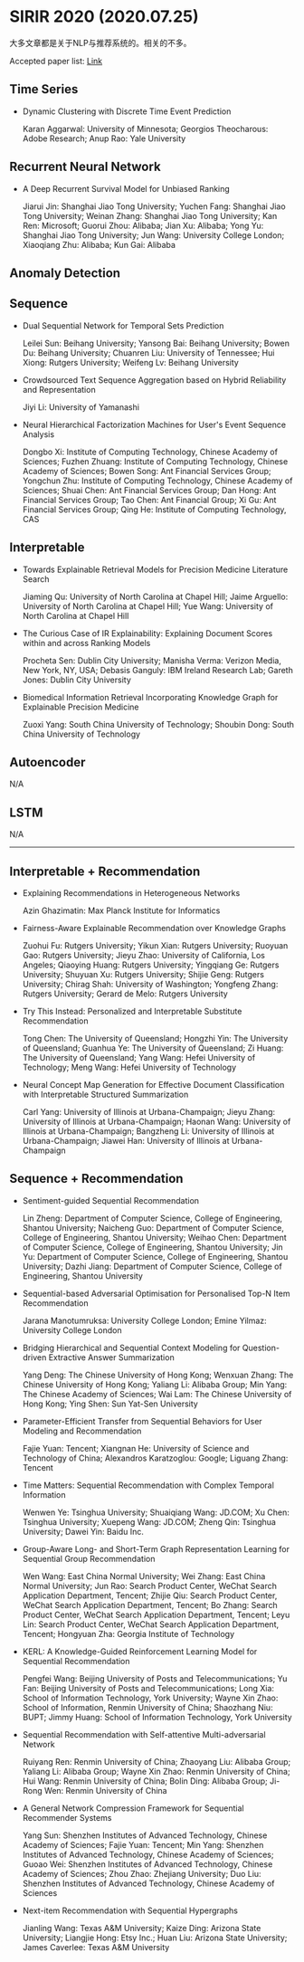 # SIRIR 2020 (2020.07.25)

大多文章都是关于NLP与推荐系统的。相关的不多。

Accepted paper list: [Link](https://sigir.org/sigir2020/accepted-papers/)

## Time Series

+ Dynamic Clustering with Discrete Time Event Prediction

  Karan Aggarwal: University of Minnesota; Georgios Theocharous: Adobe Research; Anup Rao: Yale University

## Recurrent Neural Network

+ A Deep Recurrent Survival Model for Unbiased Ranking

  Jiarui Jin: Shanghai Jiao Tong University; Yuchen Fang: Shanghai Jiao Tong University; Weinan Zhang: Shanghai Jiao Tong University; Kan Ren: Microsoft; Guorui Zhou: Alibaba; Jian Xu: Alibaba; Yong Yu: Shanghai Jiao Tong University; Jun Wang: University College London; Xiaoqiang Zhu: Alibaba; Kun Gai: Alibaba

## Anomaly Detection

## Sequence

+ Dual Sequential Network for Temporal Sets Prediction

  Leilei Sun: Beihang University; Yansong Bai: Beihang University; Bowen Du: Beihang University; Chuanren Liu: University of Tennessee; Hui Xiong: Rutgers University; Weifeng Lv: Beihang University

+ Crowdsourced Text Sequence Aggregation based on Hybrid Reliability and Representation

  Jiyi Li: University of Yamanashi

+ Neural Hierarchical Factorization Machines for User's Event Sequence Analysis

  Dongbo Xi: Institute of Computing Technology, Chinese Academy of Sciences; Fuzhen Zhuang: Institute of Computing Technology, Chinese Academy of Sciences; Bowen Song: Ant Financial Services Group; Yongchun Zhu: Institute of Computing Technology, Chinese Academy of Sciences; Shuai Chen: Ant Financial Services Group; Dan Hong: Ant Financial Services Group; Tao Chen: Ant Financial Group; Xi Gu: Ant Financial Services Group; Qing He: Institute of Computing Technology, CAS

## Interpretable

+ Towards Explainable Retrieval Models for Precision Medicine Literature Search

  Jiaming Qu: University of North Carolina at Chapel Hill; Jaime Arguello: University of North Carolina at Chapel Hill; Yue Wang: University of North Carolina at Chapel Hill


+ The Curious Case of IR Explainability: Explaining Document Scores within and across Ranking Models

  Procheta Sen: Dublin City University; Manisha Verma: Verizon Media, New York, NY, USA; Debasis Ganguly: IBM Ireland Research Lab; Gareth Jones: Dublin City University


+ Biomedical Information Retrieval Incorporating Knowledge Graph for Explainable Precision Medicine

  Zuoxi Yang: South China University of Technology; Shoubin Dong: South China University of Technology



## Autoencoder

N/A

## LSTM

N/A

--------

## Interpretable + Recommendation

+ Explaining Recommendations in Heterogeneous Networks

  Azin Ghazimatin: Max Planck Institute for Informatics


+ Fairness-Aware Explainable Recommendation over Knowledge Graphs

  Zuohui Fu: Rutgers University; Yikun Xian: Rutgers University; Ruoyuan Gao: Rutgers University; Jieyu Zhao: University of California, Los Angeles; Qiaoying Huang: Rutgers University; Yingqiang Ge: Rutgers University; Shuyuan Xu: Rutgers University; Shijie Geng: Rutgers University; Chirag Shah: University of Washington; Yongfeng Zhang: Rutgers University; Gerard de Melo: Rutgers University


+ Try This Instead: Personalized and Interpretable Substitute Recommendation

  Tong Chen: The University of Queensland; Hongzhi Yin: The University of Queensland; Guanhua Ye: The University of Queensland; Zi Huang: The University of Queensland; Yang Wang: Hefei University of Technology; Meng Wang: Hefei University of Technology

+ Neural Concept Map Generation for Effective Document Classification with Interpretable Structured Summarization

  Carl Yang: University of Illinois at Urbana-Champaign; Jieyu Zhang: University of Illinois at Urbana-Champaign; Haonan Wang: University of Illinois at Urbana-Champaign; Bangzheng Li: University of Illinois at Urbana-Champaign; Jiawei Han: University of Illinois at Urbana-Champaign


## Sequence + Recommendation

+ Sentiment-guided Sequential Recommendation

  Lin Zheng: Department of Computer Science, College of Engineering, Shantou University; Naicheng Guo: Department of Computer Science, College of Engineering, Shantou University; Weihao Chen: Department of Computer Science, College of Engineering, Shantou University; Jin Yu: Department of Computer Science, College of Engineering, Shantou University; Dazhi Jiang: Department of Computer Science, College of Engineering, Shantou University


+ Sequential-based Adversarial Optimisation for Personalised Top-N Item Recommendation

  Jarana Manotumruksa: University College London; Emine Yilmaz: University College London


+ Bridging Hierarchical and Sequential Context Modeling for Question-driven Extractive Answer Summarization

  Yang Deng: The Chinese University of Hong Kong; Wenxuan Zhang: The Chinese University of Hong Kong; Yaliang Li: Alibaba Group; Min Yang: The Chinese Academy of Sciences; Wai Lam: The Chinese University of Hong Kong; Ying Shen: Sun Yat-Sen University

+ Parameter-Efficient Transfer from Sequential Behaviors for User Modeling and Recommendation

  Fajie Yuan: Tencent; Xiangnan He: University of Science and Technology of China; Alexandros Karatzoglou: Google; Liguang Zhang: Tencent


+ Time Matters: Sequential Recommendation with Complex Temporal Information

  Wenwen Ye: Tsinghua University; Shuaiqiang Wang: JD.COM; Xu Chen: Tsinghua University; Xuepeng Wang: JD.COM; Zheng Qin: Tsinghua University; Dawei Yin: Baidu Inc.


+ Group-Aware Long- and Short-Term Graph Representation Learning for Sequential Group Recommendation

  Wen Wang: East China Normal University; Wei Zhang: East China Normal University; Jun Rao: Search Product Center, WeChat Search Application Department, Tencent; Zhijie Qiu: Search Product Center, WeChat Search Application Department, Tencent; Bo Zhang: Search Product Center, WeChat Search Application Department, Tencent; Leyu Lin: Search Product Center, WeChat Search Application Department, Tencent; Hongyuan Zha: Georgia Institute of Technology


+ KERL: A Knowledge-Guided Reinforcement Learning Model for  Sequential Recommendation

  Pengfei Wang: Beijing University of Posts and Telecommunications; Yu Fan: Beijing University of Posts and Telecommunications; Long Xia: School of Information Technology, York University; Wayne Xin Zhao: School of Information, Renmin University of China; Shaozhang Niu: BUPT; Jimmy Huang: School of Information Technology, York University


+ Sequential Recommendation with Self-attentive Multi-adversarial Network

  Ruiyang Ren: Renmin University of China; Zhaoyang Liu: Alibaba Group; Yaliang Li: Alibaba Group; Wayne Xin Zhao: Renmin University of China; Hui Wang: Renmin University of China; Bolin Ding: Alibaba Group; Ji-Rong Wen: Renmin University of China

+ A General Network Compression Framework for Sequential Recommender Systems

  Yang Sun: Shenzhen Institutes of Advanced Technology, Chinese Academy of Sciences; Fajie Yuan: Tencent; Min Yang: Shenzhen Institutes of Advanced Technology, Chinese Academy of Sciences; Guoao Wei: Shenzhen Institutes of Advanced Technology, Chinese Academy of Sciences; Zhou Zhao: Zhejiang University; Duo Liu: Shenzhen Institutes of Advanced Technology, Chinese Academy of Sciences

+ Next-item Recommendation with Sequential Hypergraphs

  Jianling Wang: Texas A&M University; Kaize Ding: Arizona State University; Liangjie Hong: Etsy Inc.; Huan Liu: Arizona State University; James Caverlee: Texas A&M University

